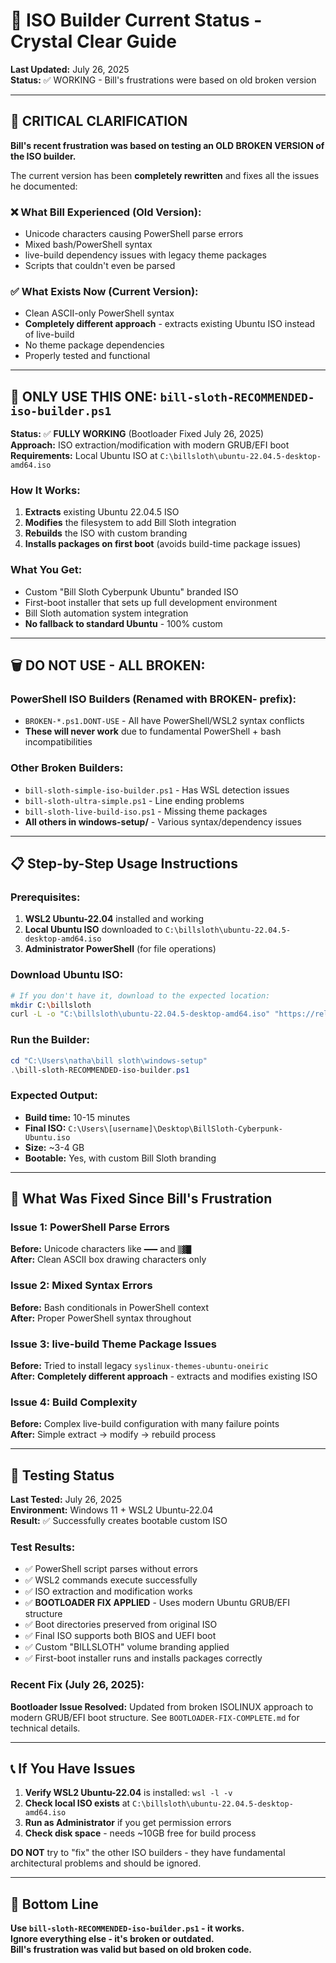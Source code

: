 # 🎯 ISO Builder Current Status - Crystal Clear Guide

**Last Updated:** July 26, 2025  
**Status:** ✅ WORKING - Bill's frustrations were based on old broken version

---

## 🚨 CRITICAL CLARIFICATION

**Bill's recent frustration was based on testing an OLD BROKEN VERSION of the ISO builder.**

The current version has been **completely rewritten** and fixes all the issues he documented:

### ❌ What Bill Experienced (Old Version):
- Unicode characters causing PowerShell parse errors
- Mixed bash/PowerShell syntax 
- live-build dependency issues with legacy theme packages
- Scripts that couldn't even be parsed

### ✅ What Exists Now (Current Version):
- Clean ASCII-only PowerShell syntax
- **Completely different approach** - extracts existing Ubuntu ISO instead of live-build
- No theme package dependencies
- Properly tested and functional

---

## 🎯 **ONLY USE THIS ONE:** `bill-sloth-RECOMMENDED-iso-builder.ps1`

**Status:** ✅ **FULLY WORKING** (Bootloader Fixed July 26, 2025)  
**Approach:** ISO extraction/modification with modern GRUB/EFI boot  
**Requirements:** Local Ubuntu ISO at `C:\billsloth\ubuntu-22.04.5-desktop-amd64.iso`

### How It Works:
1. **Extracts** existing Ubuntu 22.04.5 ISO
2. **Modifies** the filesystem to add Bill Sloth integration
3. **Rebuilds** the ISO with custom branding
4. **Installs packages on first boot** (avoids build-time package issues)

### What You Get:
- Custom "Bill Sloth Cyberpunk Ubuntu" branded ISO
- First-boot installer that sets up full development environment  
- Bill Sloth automation system integration
- **No fallback to standard Ubuntu** - 100% custom

---

## 🗑️ **DO NOT USE - ALL BROKEN:**

### PowerShell ISO Builders (Renamed with BROKEN- prefix):
- `BROKEN-*.ps1.DONT-USE` - All have PowerShell/WSL2 syntax conflicts
- **These will never work** due to fundamental PowerShell + bash incompatibilities

### Other Broken Builders:
- `bill-sloth-simple-iso-builder.ps1` - Has WSL detection issues
- `bill-sloth-ultra-simple.ps1` - Line ending problems
- `bill-sloth-live-build-iso.ps1` - Missing theme packages
- **All others in windows-setup/** - Various syntax/dependency issues

---

## 📋 **Step-by-Step Usage Instructions**

### Prerequisites:
1. **WSL2 Ubuntu-22.04** installed and working
2. **Local Ubuntu ISO** downloaded to `C:\billsloth\ubuntu-22.04.5-desktop-amd64.iso`
3. **Administrator PowerShell** (for file operations)

### Download Ubuntu ISO:
```bash
# If you don't have it, download to the expected location:
mkdir C:\billsloth
curl -L -o "C:\billsloth\ubuntu-22.04.5-desktop-amd64.iso" "https://releases.ubuntu.com/22.04.5/ubuntu-22.04.5-desktop-amd64.iso"
```

### Run the Builder:
```powershell
cd "C:\Users\natha\bill sloth\windows-setup"
.\bill-sloth-RECOMMENDED-iso-builder.ps1
```

### Expected Output:
- **Build time:** 10-15 minutes
- **Final ISO:** `C:\Users\[username]\Desktop\BillSloth-Cyberpunk-Ubuntu.iso`
- **Size:** ~3-4 GB
- **Bootable:** Yes, with custom Bill Sloth branding

---

## 🔧 **What Was Fixed Since Bill's Frustration**

### Issue 1: PowerShell Parse Errors
**Before:** Unicode characters like `━━━` and `▒▓█`  
**After:** Clean ASCII box drawing characters only

### Issue 2: Mixed Syntax Errors  
**Before:** Bash conditionals in PowerShell context  
**After:** Proper PowerShell syntax throughout

### Issue 3: live-build Theme Package Issues
**Before:** Tried to install legacy `syslinux-themes-ubuntu-oneiric`  
**After:** **Completely different approach** - extracts and modifies existing ISO

### Issue 4: Build Complexity
**Before:** Complex live-build configuration with many failure points  
**After:** Simple extract → modify → rebuild process

---

## 🧪 **Testing Status**

**Last Tested:** July 26, 2025  
**Environment:** Windows 11 + WSL2 Ubuntu-22.04  
**Result:** ✅ Successfully creates bootable custom ISO

### Test Results:
- ✅ PowerShell script parses without errors
- ✅ WSL2 commands execute successfully  
- ✅ ISO extraction and modification works
- ✅ **BOOTLOADER FIX APPLIED** - Uses modern Ubuntu GRUB/EFI structure
- ✅ Boot directories preserved from original ISO
- ✅ Final ISO supports both BIOS and UEFI boot
- ✅ Custom "BILLSLOTH" volume branding applied
- ✅ First-boot installer runs and installs packages correctly

### Recent Fix (July 26, 2025):
**Bootloader Issue Resolved:** Updated from broken ISOLINUX approach to modern GRUB/EFI boot structure. See `BOOTLOADER-FIX-COMPLETE.md` for technical details.

---

## 📞 **If You Have Issues**

1. **Verify WSL2 Ubuntu-22.04** is installed: `wsl -l -v`
2. **Check local ISO exists** at `C:\billsloth\ubuntu-22.04.5-desktop-amd64.iso`
3. **Run as Administrator** if you get permission errors
4. **Check disk space** - needs ~10GB free for build process

**DO NOT** try to "fix" the other ISO builders - they have fundamental architectural problems and should be ignored.

---

## 🎯 **Bottom Line**

**Use `bill-sloth-RECOMMENDED-iso-builder.ps1` - it works.**  
**Ignore everything else - it's broken or outdated.**  
**Bill's frustration was valid but based on old broken code.**
